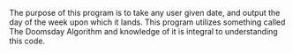 The purpose of this program is to take any user given date, and
output the day of the week upon which it lands. 
This program utilizes something called The Doomsday Algorithm
and knowledge of it is integral to understanding this code.
